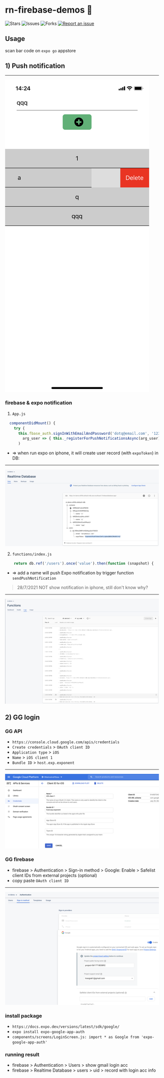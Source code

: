 # rn-firebase-demos 🐳

![Stars](https://img.shields.io/github/stars/tquangdo/rn-firebase-demos?color=f05340)
![Issues](https://img.shields.io/github/issues/tquangdo/rn-firebase-demos?color=f05340)
![Forks](https://img.shields.io/github/forks/tquangdo/rn-firebase-demos?color=f05340)
[![Report an issue](https://img.shields.io/badge/Support-Issues-green)](https://github.com/tquangdo/rn-firebase-demos/issues/new)

## Usage
scan bar code on `expo go` appstore

## 1) Push notification

************************
![1](screenshots/1.jpeg)

### firebase & expo notification
1. `App.js`
```js
  componentDidMount() {
    try {
      this.fbase_auth.signInWithEmailAndPassword('dotq@email.com', '123456').then(
        arg_user => { this._registerForPushNotificationsAsync(arg_user) }
      )
```
- => when run expo on iphone, it will create user record (with `expoToken`) in DB:
************************
![userdb](screenshots/userdb.png)

2. `functions/index.js`
```js
    return db.ref('/users').once('value').then(function (snapshot) {
```
- => add a name will push Expo notification by trigger function `sendPushNotification`
>28/7/2021 NOT show notification in iphone, still don't know why?
************************
![fbfunction](screenshots/fbfunction.png)

## 2) GG login

### GG API
- `https://console.cloud.google.com/apis/credentials`
- `Create credentials` > `OAuth client ID`
- `Application type` > `iOS`
- `Name` > `iOS client 1`
- `Bundle ID` > `host.exp.exponent`

************************
![ggapi](screenshots/ggapi.png)

### GG firebase
- firebase > Authentication > Sign-in method > Google: Enable > Safelist client IDs from external projects (optional)
- copy paste `OAuth client ID`

************************
![clientid](screenshots/clientid.png)

### install package
- `https://docs.expo.dev/versions/latest/sdk/google/`
- `expo install expo-google-app-auth`
- `components/screens/LoginScreen.js: import * as Google from 'expo-google-app-auth'`

### running result
- firebase > Authentication > Users > show gmail login acc
- firebase > Realtime Database > users > uid > record with login acc info

